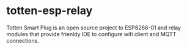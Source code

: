 # totten-esp-relay
Totten Smart Plug is an open source project to ESP8266-01 and relay modules that provide frienldy IDE to configure wifi client and MQTT connections.
